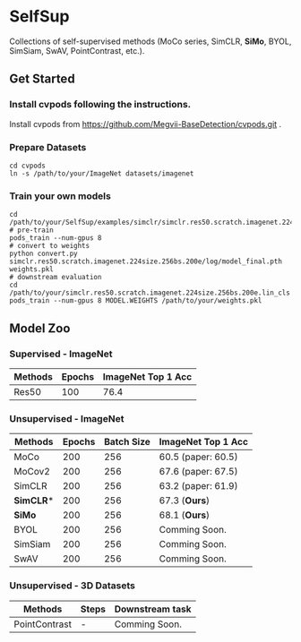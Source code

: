 # SelfSup

Collections of self-supervised methods (MoCo series, SimCLR, **SiMo**, BYOL, SimSiam, SwAV, PointContrast, etc.). 


## Get Started

### Install cvpods following the instructions.

Install cvpods from https://github.com/Megvii-BaseDetection/cvpods.git .

### Prepare Datasets

```shell
cd cvpods
ln -s /path/to/your/ImageNet datasets/imagenet
```

### Train your own models

```
cd /path/to/your/SelfSup/examples/simclr/simclr.res50.scratch.imagenet.224size.256bs.200e
# pre-train
pods_train --num-gpus 8
# convert to weights
python convert.py simclr.res50.scratch.imagenet.224size.256bs.200e/log/model_final.pth weights.pkl
# downstream evaluation
cd /path/to/your/simclr.res50.scratch.imagenet.224size.256bs.200e.lin_cls
pods_train --num-gpus 8 MODEL.WEIGHTS /path/to/your/weights.pkl

```

## Model Zoo

### Supervised - ImageNet

| Methods | Epochs | ImageNet Top 1 Acc |
| ------- | ------ | ------------------ |
| Res50   | 100    | 76.4               |

### Unsupervised - ImageNet

| Methods | Epochs | Batch Size | ImageNet Top 1 Acc |
| ------- | ------ | ---------- | ------------------ |
| MoCo    | 200    |     256    | 60.5 (paper: 60.5) |
| MoCov2  | 200    |     256    | 67.6 (paper: 67.5) |
| SimCLR  | 200    |     256    | 63.2 (paper: 61.9) |
| **SimCLR*** | 200    |     256    | 67.3 (**Ours**)    |
| **SiMo**    | 200    |     256    | 68.1 (**Ours**)    |
| BYOL    | 200    |     256    | Comming Soon.      |
| SimSiam | 200    |     256    | Comming Soon.      |
| SwAV    | 200    |     256    | Comming Soon.      |

### Unsupervised - 3D Datasets

| Methods       | Steps | Downstream task |
| ------------- | ----- | --------------- |
| PointContrast | -     | Comming Soon.   |



